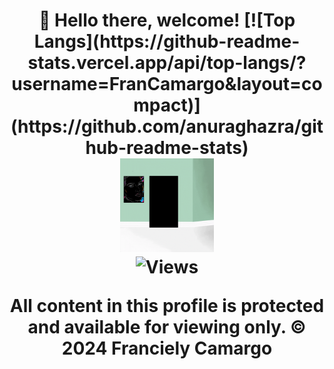 <div align="center">
  <h1>👋 Hello there, welcome!
[![Top Langs](https://github-readme-stats.vercel.app/api/top-langs/?username=FranCamargo&layout=compact)](https://github.com/anuraghazra/github-readme-stats)

<div align="center">
  <img src="https://github.com/FranCamargo/FranCamargo/blob/main/Design%20sem%20nome.gif?raw=true" alt="Salem, the Cat" width="150">
</div>

<div align="center">
  <img src="https://hits.seeyoufarm.com/api/count/incr/badge.svg?url=https://github.com/FranCamargo/FranCamargo&title=Views&color=9b59b6&labelColor=ffffff" alt="Views" width="150">
</div>

<div align="center">
<p style=font-size: 10px; color: #9b59b6; text-align: center;>
  All content in this profile is protected and available for viewing only. © 2024 Franciely Camargo
</p>
<div>
